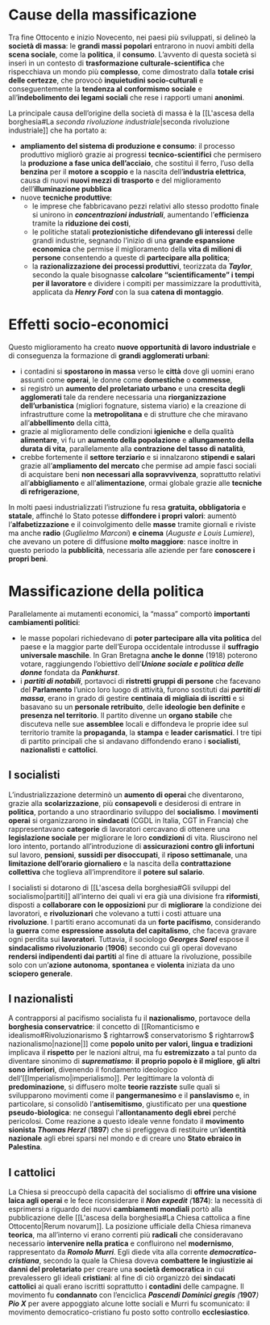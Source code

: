 # Cause della massificazione
Tra fine Ottocento e inizio Novecento, nei paesi più sviluppati, si delineò la **società di massa**: le **grandi massi popolari** entrarono in nuovi ambiti della **scena sociale**, come la **politica**, il **consumo**. L’avvento di questa società si inserì in un contesto di **trasformazione culturale-scientifica** che rispecchiava un mondo più **complesso**, come dimostrato dalla **totale crisi delle certezze**, che provocò **inquietudini socio-culturali** e conseguentemente la **tendenza al conformismo sociale** e all’**indebolimento dei legami sociali** che rese i rapporti umani **anonimi**.

La principale causa dell’origine della società di massa è la [[L'ascesa della borghesia#La *seconda rivoluzione industriale*|seconda rivoluzione industriale]] che ha portato a:
- **ampliamento del sistema di produzione e consumo**: il processo produttivo migliorò grazie ai progressi **tecnico-scientifici** che permisero la **produzione a fase unica dell’acciaio**, che sostituì il ferro, l’uso della **benzina** per il **motore a scoppio** e la nascita dell’**industria elettrica**, causa di nuovi **nuovi mezzi di trasporto** e del miglioramento dell’**illuminazione pubblica**
- nuove **tecniche produttive**:
	- le imprese che fabbricavano pezzi relativi allo stesso prodotto finale si unirono in **_concentrazioni industriali_**, aumentando l’**efficienza** tramite la **riduzione dei costi**,
	- le politiche statali **protezionistiche** **difendevano gli interessi** delle grandi industrie, segnando l’inizio di una **grande espansione economica** che permise il miglioramento della **vita di milioni di persone** consentendo a queste di **partecipare alla politica**;
	- la **razionalizzazione dei processi produttivi**, teorizzata da **_Taylor_**, secondo la quale bisognasse **calcolare “scientificamente” i tempi per il lavoratore** e dividere i compiti per massimizzare la produttività, applicata da **_Henry Ford_** con la sua **catena di montaggio**.
# Effetti socio-economici
Questo miglioramento ha creato **nuove opportunità di lavoro industriale** e di conseguenza la formazione di **grandi agglomerati urbani**:
- i contadini si **spostarono in massa** verso le **città** dove gli uomini erano assunti come **operai**, le donne come **domestiche** o **commesse**,
- si registrò un **aumento del proletariato urbano** e una **crescita degli agglomerati** tale da rendere necessaria una **riorganizzazione dell’urbanistica** (migliori fognature, sistema viario) e la creazione di infrastrutture come la **metropolitana** e di strutture che che miravano all’**abbellimento** della città,
- grazie al miglioramento delle condizioni **igieniche** e della qualità **alimentare**, vi fu un **aumento della popolazione** e **allungamento della durata di vita**, parallelamente alla **contrazione del tasso di natalità**,
- crebbe fortemente il **settore terziario** e si innalzarono **stipendi e salari** grazie all’**ampliamento del mercato** che permise ad ampie fasci sociali di acquistare beni **non necessari alla sopravvivenza**, soprattutto relativi all’**abbigliamento** e all’**alimentazione**, ormai globale grazie alle **tecniche di refrigerazione**,

In molti paesi industrializzati l’istruzione fu resa **gratuita, obbligatoria** e **statale**, affinché lo Stato potesse **diffondere i propri valori**: aumentò l’**alfabetizzazione** e il coinvolgimento delle **masse** tramite giornali e riviste ma anche **radio** (*Guglielmo Marconi*) **e cinema** (*Auguste e Louis Lumiere*), che avevano un potere di diffusione **molto maggiore**: nasce inoltre in questo periodo la **pubblicità**, necessaria alle aziende per fare **conoscere i propri beni**.
# Massificazione della politica
Parallelamente ai mutamenti economici, la “massa” comportò **importanti cambiamenti politici**:
- le masse popolari richiedevano di **poter partecipare alla vita politica** del paese e la maggior parte dell’Europa occidentale introdusse il **suffragio universale maschile**. In Gran Bretagna **anche le donne** (1918) poterono votare, raggiungendo l’obiettivo dell’**_Unione sociale e politica delle donne_** fondata da **_Pankhurst_**.
- i ***partiti di notabili***, portavoci di **ristretti gruppi di persone** che facevano del **Parlamento** l’unico loro luogo di attività, furono sostituti dai ***partiti di massa***, erano in grado di gestire **centinaia di migliaia di iscritti** e si basavano su un **personale retribuito**, delle **ideologie ben definite** e **presenza nel territorio**. Il partito divenne un **organo stabile** che discuteva nelle sue **assemblee** locali e diffondeva le proprie idee sul territorio tramite la **propaganda**, la **stampa** e **leader carismatici**. I tre tipi di partito principali che si andavano diffondendo erano i **socialisti**, **nazionalisti** e **cattolici**.
## I socialisti
L’industrializzazione determinò un **aumento di operai** che diventarono, grazie alla **scolarizzazione**, più **consapevoli** e desiderosi di entrare in **politica**, portando a uno straordinario sviluppo del **socialismo**. I **movimenti operai** si organizzarono in **sindacati** (CGDL in Italia, CGT in Francia) che rappresentavano **categorie** di lavoratori cercavano di ottenere una **legislazione sociale** per migliorare le loro **condizioni** di vita. Riuscirono nel loro intento, portando all’introduzione di **assicurazioni contro gli infortuni** sul lavoro, **pensioni**, **sussidi per disoccupati**, il **riposo settimanale**, una **limitazione dell’orario giornaliero** e la nascita della **contrattazione collettiva** che toglieva all’imprenditore il **potere sul salario**.

I socialisti si dotarono di [[L'ascesa della borghesia#Gli sviluppi del socialismo|partiti]] all’interno dei quali vi era già una divisione fra **riformisti**, disposti a **collaborare con le opposizioni** pur di **migliorare** la condizione dei lavoratori, e **rivoluzionari** che volevano a tutti i costi attuare una **rivoluzione**. I partiti erano accomunati da un **forte pacifismo**, considerando la **guerra** come **espressione assoluta del capitalismo**, che faceva gravare ogni perdita sui **lavoratori**. Tuttavia, il sociologo ***Georges Sorel*** espose il **sindacalismo rivoluzionario** (**1906**) secondo cui gli operai dovevano **rendersi indipendenti dai partiti** al fine di attuare la rivoluzione, possibile solo con un’**azione autonoma**, **spontanea** e **violenta** iniziata da uno **sciopero generale**.
## I nazionalisti
A contrapporsi al pacifismo socialista fu il **nazionalismo**, portavoce della **borghesia conservatrice**: il concetto di [[Romanticismo e idealismo#Rivoluzionarismo $ rightarrow$ conservatorismo $ rightarrow$ nazionalismo|nazione|]] come **popolo unito per valori, lingua e tradizioni** implicava il **rispetto** per le nazioni altrui, ma fu **estremizzato** a tal punto da diventare sinonimo di ***suprematismo***: **il** **proprio popolo è il migliore**, **gli altri sono** **inferiori**, divenendo il fondamento ideologico dell’[[Imperialismo|imperialismo]]. Per legittimare la volontà di **predominazione**, si diffusero molte **teorie razziste** sulle quali si svilupparono movimenti come il **pangermanesimo** e il **panslavismo** e, in particolare, si consolidò l’**antisemitismo**, giustificato per una **questione pseudo-biologica**: ne conseguì l’**allontanamento degli ebrei** perché pericolosi. Come reazione a questo ideale venne fondato il **movimento sionista** ***Thomas Herzl*** (**1897**) che si prefiggeva di restituire un’**identità nazionale** agli ebrei sparsi nel mondo e di creare uno **Stato ebraico in Palestina**.
## I cattolici
La Chiesa si preoccupò della capacità del socialismo di **offrire una visione laica agli operai** e le fece riconsiderare il **_Non expedit_** _(_**1874**): la necessità di esprimersi a riguardo dei nuovi **cambiamenti mondiali** portò alla pubblicazione delle [[L'ascesa della borghesia#La Chiesa cattolica a fine Ottocento|Rerum novarum]]. La posizione ufficiale della Chiesa rimaneva **teorica**, ma all’interno vi erano correnti più **radicali** che consideravano necessario **intervenire nella pratica** e confluirono nel **modernismo**, rappresentato da ***Romolo Murri***. Egli diede vita alla corrente ***democratico-cristiana***, secondo la quale la Chiesa doveva **combattere le ingiustizie ai danni del proletariato** per creare una **società democratica** in cui prevalessero gli ideali **cristiani**: al fine di ciò organizzò dei **sindacati cattolici** ai quali erano iscritti soprattutto i **contadini** delle campagne. Il movimento fu **condannato** con l’enciclica **_Pascendi Dominici gregis_** _(_**1907**_)_ ***Pio X*** per avere appoggiato alcune lotte sociali e Murri fu scomunicato: il movimento democratico-cristiano fu posto sotto controllo **ecclesiastico**.